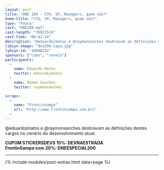 ```yaml
---
layout: post
title: "DNE 209 - CTO, VP, Managers, quem são?"
home-title: "CTO, VP, Managers, quem são?"
type: "Pauta"
cast: "DNE209.mp3"
cast-length: "39921518"
cast-time: "00:41:24"
description: "@eduardojmatos e @raymonsanches desbravam as definições destes cargos no cenário do desenvolvimento atual."
libsyn-image: "dne209-capa.jpg"
lybsyn-id: "10088252"
sponsors: ["cubo", "revelo"]
participants:
  -
    name: Eduardo Matos
    twitter: eduardojmatos
  -
    name: Ramon Sanches
    twitter: raymonsanches

scraps:
  -
    name: "Frontinsampa"
    url: "http://www.frontinsampa.com.br/"
  -
---
```


@eduardojmatos e @raymonsanches desbravam as definições destes cargos no cenário do desenvolvimento atual.

<strong>CUPOM STICKERSDEVS 15%: DEVNAESTRADA</strong>
<br>
<strong>FrontinSampa com 20%: DNEESPECIAL200</strong>

---

{% include modules/post-extras.html data=page %}
